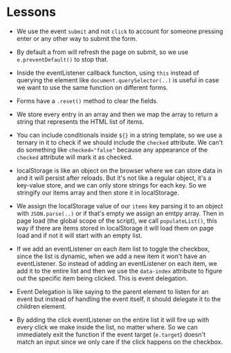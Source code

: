# Lessons

- We use the event `submit` and not `click` to account for someone pressing enter or any other way to submit the form.

- By default a from will refresh the page on submit, so we use `e.preventDefault()` to stop that.

- Inside the eventListener callback function, using `this` instead of querying the element like `document.querySelector(..)` is useful in case we want to use the same function on different forms.

- Forms have a `.reset()` method to clear the fields.

- We store every entry in an array and then we map the array to return a string that represents the HTML list of items.

- You can include conditionals inside `${}` in a string template, so we use a ternary in it to check if we should include the `checked` attribute. We can't do something like `checked="false"` because any appearance of the `checked` attribute will mark it as checked.

- localStorage is like an object on the browser where we can store data in and it will persist after reloads. But it's not like a regular object, it's a key-value store, and we can only store strings for each key. So we stringify our items array and then store it in localStorage.

- We assign the localStorage value of our `items` key parsing it to an object with `JSON.parse(..)` or if that's empty we assign an emtpy array. Then in page load (the global scope of the script), we call `populateList()`, this way if there are items stored in localStorage it will load them on page load and if not it will start with an empty list.

- If we add an eventListener on each item list to toggle the checkbox, since the list is dynamic, when we add a new item it won't have an eventListener. So instead of adding an eventListener on each item, we add it to the entire list and then we use the `data-index` attribute to figure out the specific item being clicked. This is event delegation.

- Event Delegation is like saying to the parent element to listen for an event but instead of handling the event itself, it should delegate it to the children element.

- By adding the click eventListener on the entire list it will fire up with every click we make inside the list, no matter where. So we can immediately exit the function if the event target (`e.target`) doesn't match an input since we only care if the click happens on the checkbox.
